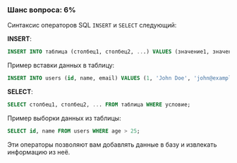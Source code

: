 ### Шанс вопроса: 6%

Синтаксис операторов SQL `INSERT` и `SELECT` следующий:

**INSERT**:
```sql
INSERT INTO таблица (столбец1, столбец2, ...) VALUES (значение1, значение2, ...);
```
Пример вставки данных в таблицу:
```sql
INSERT INTO users (id, name, email) VALUES (1, 'John Doe', 'john@example.com');
```

**SELECT**:
```sql
SELECT столбец1, столбец2, ... FROM таблица WHERE условие;
```
Пример выборки данных из таблицы:
```sql
SELECT id, name FROM users WHERE age > 25;
```

Эти операторы позволяют вам добавлять данные в базу и извлекать информацию из неё.